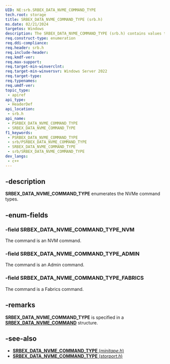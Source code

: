 ```yaml
---
UID: NE:srb.SRBEX_DATA_NVME_COMMAND_TYPE
tech.root: storage
title: SRBEX_DATA_NVME_COMMAND_TYPE (srb.h)
ms.date: 02/21/2024
targetos: Windows
description: The SRBEX_DATA_NVME_COMMAND_TYPE (srb.h) contains values that indicate the SRBEX Data NVMe command types.
req.construct-type: enumeration
req.ddi-compliance: 
req.header: srb.h
req.include-header: 
req.kmdf-ver: 
req.max-support: 
req.target-min-winverclnt: 
req.target-min-winversvr: Windows Server 2022
req.target-type: 
req.typenames: 
req.umdf-ver: 
topic_type:
 - apiref
api_type:
 - HeaderDef
api_location:
 - srb.h
api_name:
 - PSRBEX_DATA_NVME_COMMAND_TYPE
 - SRBEX_DATA_NVME_COMMAND_TYPE
f1_keywords:
 - PSRBEX_DATA_NVME_COMMAND_TYPE
 - srb/PSRBEX_DATA_NVME_COMMAND_TYPE
 - SRBEX_DATA_NVME_COMMAND_TYPE
 - srb/SRBEX_DATA_NVME_COMMAND_TYPE
dev_langs:
 - c++
---
```


## -description

**SRBEX_DATA_NVME_COMMAND_TYPE** enumerates the NVMe command types.

## -enum-fields

### -field SRBEX_DATA_NVME_COMMAND_TYPE_NVM

The command is an NVM command.

### -field SRBEX_DATA_NVME_COMMAND_TYPE_ADMIN

The command is an Admin command.

### -field SRBEX_DATA_NVME_COMMAND_TYPE_FABRICS

The command is a Fabrics command.

## -remarks

**SRBEX_DATA_NVME_COMMAND_TYPE** is specified in a **[SRBEX_DATA_NVME_COMMAND](ns-srb-srbex_data_nvme_command.md)** structure.

## -see-also

- [**SRBEX_DATA_NVME_COMMAND_TYPE** (*minitape.h*)](../minitape/ne-minitape-srbex_data_nvme_command_type.md)
- [**SRBEX_DATA_NVME_COMMAND_TYPE** (*storport.h*)](../storport/ne-minitape-srbex_data_nvme_command_type.md)

